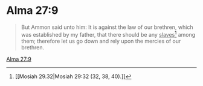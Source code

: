 # Alma 27:9

> But Ammon said unto him: It is against the law of our brethren, which was established by my father, that there should be any <u>slaves</u>[^a] among them; therefore let us go down and rely upon the mercies of our brethren.

[Alma 27:9](https://www.churchofjesuschrist.org/study/scriptures/bofm/alma/27?lang=eng&id=p9#p9)


[^a]: [[Mosiah 29.32|Mosiah 29:32 (32, 38, 40).]]
